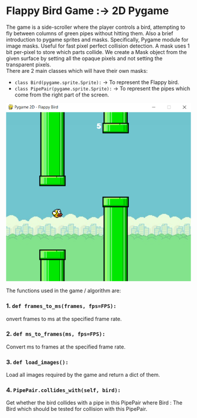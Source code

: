 # Flappy Bird Game :-> 2D Pygame  
The game is a side-scroller where the player controls a bird, attempting to fly between columns of green pipes without hitting them. Also a brief introduction to pygame sprites and masks. Specifically, Pygame module for image masks. Useful for fast pixel perfect collision detection. A mask uses 1 bit per-pixel to store which parts collide. We create a Mask object from the given surface by setting all the opaque pixels and not setting the transparent pixels.  
There are 2 main classes which will have their own masks:  
- `class Bird(pygame.sprite.Sprite):` -> To represent the Flappy bird.  
- `class PipePair(pygame.sprite.Sprite):` -> To represent the pipes which come from the right part of the screen.  
  
  
![Flappy Bird using Pygame](flappy_bird.png)  
  
  
  
  
The functions used in the game / algorithm are:  
### 1. ` def frames_to_ms(frames, fps=FPS): `  
onvert frames to ms at the specified frame rate.  
### 2. ` def ms_to_frames(ms, fps=FPS): `   
Convert ms to frames at the specified frame rate.  
  
  
  
  
  
  
### 3. ` def load_images(): `   
Load all images required by the game and return a dict of them.  
### 4. ` PipePair.collides_with(self, bird): `  
Get whether the bird collides with a pipe in this PipePair where Bird : The Bird which should be tested for collision with this PipePair.  





